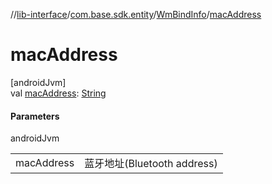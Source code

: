 //[lib-interface](../../../index.md)/[com.base.sdk.entity](../index.md)/[WmBindInfo](index.md)/[macAddress](mac-address.md)

# macAddress

[androidJvm]\
val [macAddress](mac-address.md): [String](https://kotlinlang.org/api/latest/jvm/stdlib/kotlin/-string/index.html)

#### Parameters

androidJvm

| | |
|---|---|
| macAddress | 蓝牙地址(Bluetooth address) |
